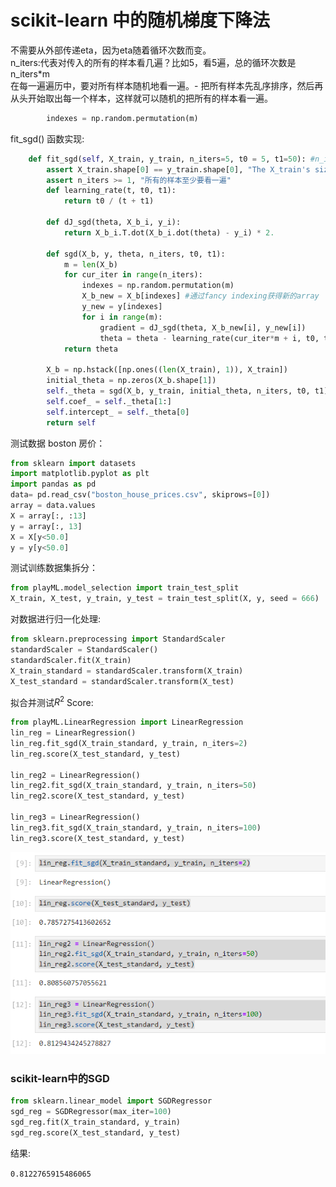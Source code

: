 # scikit-learn 中的随机梯度下降法


不需要从外部传递eta，因为eta随着循环次数而变。  
n_iters:代表对传入的所有的样本看几遍？比如5，看5遍，总的循环次数是n_iters*m  
在每一遍遍历中，要对所有样本随机地看一遍。- 把所有样本先乱序排序，然后再从头开始取出每一个样本，这样就可以随机的把所有的样本看一遍。   
```python
        indexes = np.random.permutation(m)
```
fit_sgd() 函数实现: 
```python
    def fit_sgd(self, X_train, y_train, n_iters=5, t0 = 5, t1=50): #n_iters代表要遍历几遍所有的样本
        assert X_train.shape[0] == y_train.shape[0], "The X_train's size should be equal to the y_train's size"
        assert n_iters >= 1, "所有的样本至少要看一遍"
        def learning_rate(t, t0, t1):
            return t0 / (t + t1)

        def dJ_sgd(theta, X_b_i, y_i):
            return X_b_i.T.dot(X_b_i.dot(theta) - y_i) * 2.

        def sgd(X_b, y, theta, n_iters, t0, t1):
            m = len(X_b)
            for cur_iter in range(n_iters):
                indexes = np.random.permutation(m)
                X_b_new = X_b[indexes] #通过fancy indexing获得新的array
                y_new = y[indexes]
                for i in range(m):
                    gradient = dJ_sgd(theta, X_b_new[i], y_new[i])
                    theta = theta - learning_rate(cur_iter*m + i, t0, t1) * gradient
            return theta

        X_b = np.hstack([np.ones((len(X_train), 1)), X_train])
        initial_theta = np.zeros(X_b.shape[1])
        self._theta = sgd(X_b, y_train, initial_theta, n_iters, t0, t1)
        self.coef_ = self._theta[1:]
        self.intercept_ = self._theta[0]
        return self
```
测试数据 boston 房价：
```python
from sklearn import datasets
import matplotlib.pyplot as plt
import pandas as pd
data= pd.read_csv("boston_house_prices.csv", skiprows=[0])
array = data.values
X = array[:, :13]
y = array[:, 13]
X = X[y<50.0]
y = y[y<50.0]
```
测试训练数据集拆分：

```python
from playML.model_selection import train_test_split
X_train, X_test, y_train, y_test = train_test_split(X, y, seed = 666)
```


对数据进行归一化处理:
```python
from sklearn.preprocessing import StandardScaler
standardScaler = StandardScaler()
standardScaler.fit(X_train)
X_train_standard = standardScaler.transform(X_train)
X_test_standard = standardScaler.transform(X_test)
```
拟合并测试$R^2$ Score:
``` python
from playML.LinearRegression import LinearRegression
lin_reg = LinearRegression()
lin_reg.fit_sgd(X_train_standard, y_train, n_iters=2)
lin_reg.score(X_test_standard, y_test)

lin_reg2 = LinearRegression()
lin_reg2.fit_sgd(X_train_standard, y_train, n_iters=50)
lin_reg2.score(X_test_standard, y_test)

lin_reg3 = LinearRegression()
lin_reg3.fit_sgd(X_train_standard, y_train, n_iters=100)
lin_reg3.score(X_test_standard, y_test)
```

![](images/6-7-fit-result.png)

### scikit-learn中的SGD
```python
from sklearn.linear_model import SGDRegressor
sgd_reg = SGDRegressor(max_iter=100)
sgd_reg.fit(X_train_standard, y_train)
sgd_reg.score(X_test_standard, y_test)
```
结果:

`0.8122765915486065`
